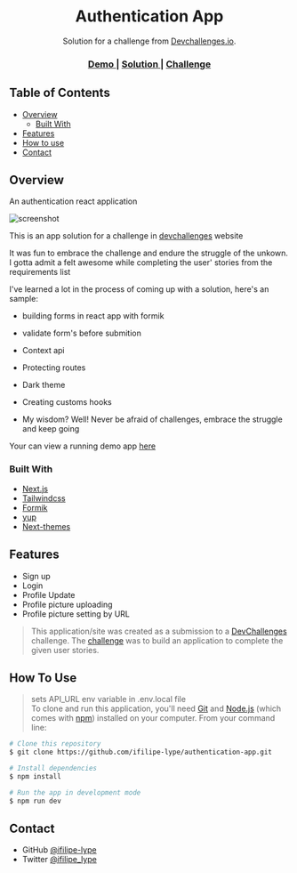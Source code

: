 <!-- Please update value in the {}  -->

<h1 align="center">Authentication App</h1>

<div align="center">
   Solution for a challenge from  <a href="http://devchallenges.io" target="_blank">Devchallenges.io</a>.
</div>

<div align="center">
  <h3>
    <a href="https://authentication-app-lype.vercel.app">
      Demo
    </a>
    <span> | </span>
    <a href="https://authentication-app-lype.vercel.app">
      Solution
    </a>
    <span> | </span>
    <a href="https://devchallenges.io/challenges/O2iGT9yBd6xZBrOcVirx">
      Challenge
    </a>
  </h3>
</div>

<!-- TABLE OF CONTENTS -->

## Table of Contents

- [Overview](#overview)
  - [Built With](#built-with)
- [Features](#features)
- [How to use](#how-to-use)
- [Contact](#contact)

<!-- OVERVIEW -->

## Overview

An authentication react application

![screenshot](https://res.cloudinary.com/dvjnagd3i/image/upload/v1623880814/yicfy7yl5h6zddqhvlsz.png)

This is an app solution for a challenge in <a href="https://devchallenges.io/challenges/N1fvBjQfhlkctmwj1tnw">devchallenges</a> website

It was fun to embrace the challenge and endure the struggle of the unkown.
I gotta admit a felt awesome while completing the user' stories from the requirements list

I've learned a lot in the process of coming up with a solution, here's an sample:
  - building forms in react app with formik
  - validate form's before submition
  - Context api
  - Protecting routes
  - Dark theme
  - Creating customs hooks

- My wisdom? Well! Never be afraid of challenges, embrace the struggle and keep going

Your can view a running demo app <a href="https://authentication-app-lype.vercel.app">here</a>

### Built With

<!-- This section should list any major frameworks that you built your project using. Here are a few examples.-->

- [Next.js](https://nextjs.org/)
- [Tailwindcss](https://tailwindcss.com/)
- [Formik](https://www.npmjs.com/package/formik)
- [yup](https://www.npmjs.com/package/yup)
- [Next-themes](https://www.npmjs.com/package/next-themes)


## Features

<!-- List the features of your application or follow the template. Don't share the figma file here :) -->

- Sign up
- Login
- Profile Update
- Profile picture uploading
- Profile picture setting by URL

> This application/site was created as a submission to a [DevChallenges](https://devchallenges.io/challenges) challenge. The [challenge](https://devchallenges.io/challenges/O2iGT9yBd6xZBrOcVirx) was to build an application to complete the given user stories.

## How To Use

<!-- Example: -->
> sets API_URL env variable in .env.local file<br>
To clone and run this application, you'll need [Git](https://git-scm.com) and [Node.js](https://nodejs.org/en/download/) (which comes with [npm](http://npmjs.com)) installed on your computer. From your command line:

```bash
# Clone this repository
$ git clone https://github.com/ifilipe-lype/authentication-app.git

# Install dependencies
$ npm install

# Run the app in development mode
$ npm run dev
```

## Contact

- GitHub [@ifilipe-lype](https://github.com/ifilipe-lype)
- Twitter [@ifilipe_lype](https://twitter.com/ifilipe_lype)
